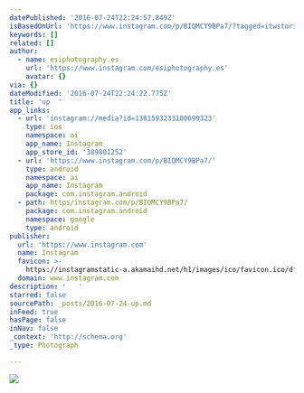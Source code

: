 ```yaml
---
datePublished: '2016-07-24T22:24:57.849Z'
isBasedOnUrl: 'https://www.instagram.com/p/BIQMCY9BPa7/?tagged=itwstories'
keywords: []
related: []
author:
  - name: esiphotography.es
    url: 'https://www.instagram.com/esiphotography.es'
    avatar: {}
via: {}
dateModified: '2016-07-24T22:24:22.775Z'
title: 'up  '
app_links:
  - url: 'instagram://media?id=1301593233100699323'
    type: ios
    namespace: ai
    app_name: Instagram
    app_store_id: '389801252'
  - url: 'https://www.instagram.com/p/BIQMCY9BPa7/'
    type: android
    namespace: ai
    app_name: Instagram
    package: com.instagram.android
  - path: https/instagram.com/p/BIQMCY9BPa7/
    package: com.instagram.android
    namespace: google
    type: android
publisher:
  url: 'https://www.instagram.com'
  name: Instagram
  favicon: >-
    https://instagramstatic-a.akamaihd.net/h1/images/ico/favicon.ico/dfa85bb1fd63.ico
  domain: www.instagram.com
description: '   '
starred: false
sourcePath: _posts/2016-07-24-up.md
inFeed: true
hasPage: false
inNav: false
_context: 'http://schema.org'
_type: Photograph

---
```

![   ](https://imgflo.herokuapp.com/graph/vahj1ThiexotieMo/318a7fa82b225f55f213ebecd27497b0/croprotate.jpg?cropheight=433&cropwidth=640&degrees=0&input=https%3A%2F%2Fscontent.cdninstagram.com%2Ft51.2885-15%2Fs640x640%2Fsh0.08%2Fe35%2F13707082_1875805952646681_216245840_n.jpg%3Fig_cache_key%3DMTMwMTU5MzIzMzEwMDY5OTMyMw%253D%253D.2&x=0&y=103)